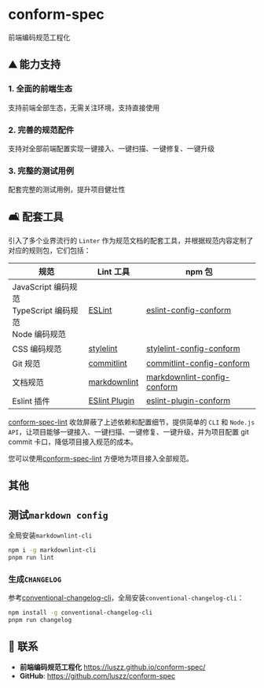 # conform-spec

前端编码规范工程化

## :mountain: 能力支持

### 1. 全面的前端生态

支持前端全部生态，无需关注环境，支持直接使用

### 2. 完善的规范配件

支持对全部前端配置实现一键接入、一键扫描、一键修复、一键升级

### 3. 完整的测试用例

配套完整的测试用例，提升项目健壮性

## :couch_and_lamp: 配套工具

引入了多个业界流行的 `Linter` 作为规范文档的配套工具，并根据规范内容定制了对应的规则包，它们包括：

| 规范                                                              | Lint 工具                                                      | npm 包                                                                                 |
| ----------------------------------------------------------------- | -------------------------------------------------------------- | -------------------------------------------------------------------------------------- |
| JavaScript 编码规范 <br/> TypeScript 编码规范 <br/> Node 编码规范 | [ESLint](https://eslint.org/)                                  | [eslint-config-conform](https://www.npmjs.com/package/eslint-config-conform)             |
| CSS 编码规范                                                      | [stylelint](https://stylelint.io/)                             | [stylelint-config-conform](https://www.npmjs.com/package/stylelint-config-conform)       |
| Git 规范                                                          | [commitlint](https://commitlint.js.org/#/)                     | [commitlint-config-conform](https://www.npmjs.com/package/commitlint-config-conform)     |
| 文档规范                                                          | [markdownlint](https://github.com/DavidAnson/markdownlint)     | [markdownlint-config-conform](https://www.npmjs.com/package/markdownlint-config-conform) |
| Eslint 插件                                                       | [ESlint Plugin](https://eslint.org/docs/latest/extend/plugins) | [eslint-plugin-conform](https://www.npmjs.com/package/eslint-plugin-conform)             |

[conform-spec-lint](https://www.npmjs.com/package/conform-spec-lint) 收敛屏蔽了上述依赖和配置细节，提供简单的 `CLI` 和 `Node.js API`，让项目能够一键接入、一键扫描、一键修复、一键升级，并为项目配置 git commit 卡口，降低项目接入规范的成本。

您可以使用[conform-spec-lint](https://www.npmjs.com/package/conform-spec-lint) 方便地为项目接入全部规范。

## 其他

## 测试`markdown config`

全局安装`markdownlint-cli`

```bash
npm i -g markdownlint-cli
pnpm run lint
```

### 生成`CHANGELOG`

参考[conventional-changelog-cli](https://www.npmjs.com/package/conventional-changelog-cli)，全局安装`conventional-changelog-cli`：

```bash
npm install -g conventional-changelog-cli
pnpm run changelog
```

## :email: 联系

- **前端编码规范工程化** <https://luszz.github.io/conform-spec/>
- **GitHub**: <https://github.com/luszz/conform-spec>

</br>
